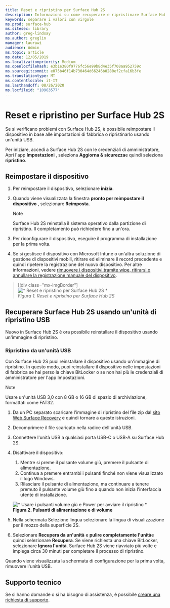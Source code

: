 ```yaml
---
title: Reset e ripristino per Surface Hub 2S
description: Informazioni su come recuperare e ripristinare Surface Hub 2S.
keywords: separare i valori con virgole
ms.prod: surface-hub
ms.sitesec: library
author: greg-lindsay
ms.author: greglin
manager: laurawi
audience: Admin
ms.topic: article
ms.date: 12/05/2019
ms.localizationpriority: Medium
ms.openlocfilehash: e3b1e380f9776fc56e99b8d4e35f708aa952759c
ms.sourcegitcommit: e075b46f14b730464d66246b0280ef2cfa16b3fe
ms.translationtype: MT
ms.contentlocale: it-IT
ms.lasthandoff: 08/26/2020
ms.locfileid: "10963577"
---
```

# Reset e ripristino per Surface Hub 2S

Se si verificano problemi con Surface Hub 2S, è possibile reimpostare il dispositivo in base alle impostazioni di fabbrica o ripristinarlo usando un'unità USB.

Per iniziare, accedi a Surface Hub 2S con le credenziali di amministratore, Apri l'app **Impostazioni** , seleziona **Aggiorna & sicurezza**e quindi seleziona **ripristino**.

## Reimpostare il dispositivo

1. Per reimpostare il dispositivo, selezionare **inizia**.

2. Quando viene visualizzata la finestra **pronto per reimpostare il dispositivo** , selezionare **Reimposta**. 
  
   > [!NOTE]
   > Surface Hub 2S reinstalla il sistema operativo dalla partizione di ripristino. Il completamento può richiedere fino a un'ora.
  
3. Per riconfigurare il dispositivo, eseguire il programma di installazione per la prima volta.

4. Se si gestisce il dispositivo con Microsoft Intune o un'altra soluzione di gestione di dispositivi mobili, ritirare ed eliminare il record precedente e quindi ripetere la registrazione del nuovo dispositivo. Per altre informazioni, vedere [rimuovere i dispositivi tramite wipe, ritirarsi o annullare la registrazione manuale del dispositivo](https://docs.microsoft.com/intune/devices-wipe).

> [!div class="mx-imgBorder"]
> ![* Reset e ripristino per Surface Hub 2S *](images/sh2-reset.png)
<br/>*Figura 1. Reset e ripristino per Surface Hub 2S* 

## Recuperare Surface Hub 2S usando un'unità di ripristino USB

Nuovo in Surface Hub 2S è ora possibile reinstallare il dispositivo usando un'immagine di ripristino.

### Ripristino da un'unità USB

Con Surface Hub 2S puoi reinstallare il dispositivo usando un'immagine di ripristino. In questo modo, puoi reinstallare il dispositivo nelle impostazioni di fabbrica se hai perso la chiave BitLocker o se non hai più le credenziali di amministratore per l'app Impostazioni.

>[!NOTE]
>Usare un'unità USB 3,0 con 8 GB o 16 GB di spazio di archiviazione, formattati come FAT32.

1. Da un PC separato scaricare l'immagine di ripristino del file zip dal [sito Web Surface Recovery](https://support.microsoft.com/surfacerecoveryimage?devicetype=surfacehub2s) e quindi tornare a queste istruzioni. 

1. Decomprimere il file scaricato nella radice dell'unità USB.  

1. Connettere l'unità USB a qualsiasi porta USB-C o USB-A su Surface Hub 2S.

1. Disattivare il dispositivo:

   1. Mentre si preme il pulsante volume giù, premere il pulsante di alimentazione.
   1. Continua a premere entrambi i pulsanti finché non viene visualizzato il logo Windows.
   1. Rilasciare il pulsante di alimentazione, ma continuare a tenere premuto il pulsante volume giù fino a quando non inizia l'interfaccia utente di installazione.

   ![* Usare i pulsanti volume giù e Power per avviare il ripristino *](images/sh2-keypad.png) <br>
   **Figura 2. Pulsanti di alimentazione e di volume**

1. Nella schermata Selezione lingua selezionare la lingua di visualizzazione per il mozzo della superficie 2S.

1. Selezionare **Recupera da un'unità** e **pulire completamente l'unità**e quindi selezionare **Recupera**. Se viene richiesta una chiave BitLocker, selezionare **Ignora l'unità**. Surface Hub 2S viene riavviato più volte e impiega circa 30 minuti per completare il processo di ripristino.

Quando viene visualizzata la schermata di configurazione per la prima volta, rimuovere l'unità USB.

## Supporto tecnico

Se si hanno domande o si ha bisogno di assistenza, è possibile [creare una richiesta di supporto](https://support.microsoft.com/supportforbusiness/productselection).
